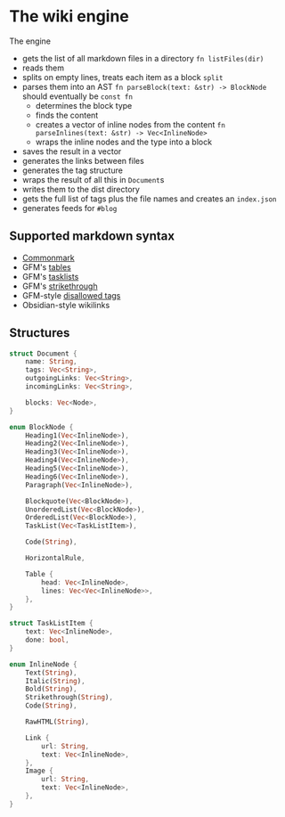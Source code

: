 # The wiki engine

The engine
- gets the list of all markdown files in a directory `fn listFiles(dir)`
- reads them
- splits on empty lines, treats each item as a block `split`
- parses them into an AST `fn parseBlock(text: &str) -> BlockNode` should eventually be `const fn`
  - determines the block type
  - finds the content
  - creates a vector of inline nodes from the content `fn parseInlines(text: &str) -> Vec<InlineNode>`
  - wraps the inline nodes and the type into a block
- saves the result in a vector
- generates the links between files
- generates the tag structure
- wraps the result of all this in `Document`s
- writes them to the dist directory
- gets the full list of tags plus the file names and creates an `index.json`
- generates feeds for `#blog`

## Supported markdown syntax

- [Commonmark](https://commonmark.org/help)
- GFM's [tables](https://github.github.com/gfm/#tables-extension-)
- GFM's [tasklists](https://github.github.com/gfm/#task-list-items-extension-)
- GFM's [strikethrough](https://github.github.com/gfm/#strikethrough-extension-)
- GFM-style [disallowed tags](https://github.github.com/gfm/#disallowed-raw-html-extension-)
- Obsidian-style wikilinks

## Structures

```rust
struct Document {
    name: String,
    tags: Vec<String>,
    outgoingLinks: Vec<String>,
    incomingLinks: Vec<String>,

    blocks: Vec<Node>,
}

enum BlockNode {
    Heading1(Vec<InlineNode>),
    Heading2(Vec<InlineNode>),
    Heading3(Vec<InlineNode>),
    Heading4(Vec<InlineNode>),
    Heading5(Vec<InlineNode>),
    Heading6(Vec<InlineNode>),
    Paragraph(Vec<InlineNode>),

    Blockquote(Vec<BlockNode>),
    UnorderedList(Vec<BlockNode>),
    OrderedList(Vec<BlockNode>),
    TaskList(Vec<TaskListItem>),

    Code(String),

    HorizontalRule,

    Table {
        head: Vec<InlineNode>,
        lines: Vec<Vec<InlineNode>>,
    },
}

struct TaskListItem {
    text: Vec<InlineNode>,
    done: bool,
}

enum InlineNode {
    Text(String),
    Italic(String),
    Bold(String),
    Strikethrough(String),
    Code(String),

    RawHTML(String),

    Link {
        url: String,
        text: Vec<InlineNode>,
    },
    Image {
        url: String,
        text: Vec<InlineNode>,
    },
}
```
